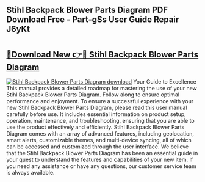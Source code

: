 ## Stihl Backpack Blower Parts Diagram PDF Download Free - Part-gSs User Guide Repair J6yKt

# <h2><a href="http://dfou172.blite.top/?on=Stihl+Backpack+Blower+Parts+Diagram">🔗Download New 👉🔴 Stihl Backpack Blower Parts Diagram</a></h2>

[![Stihl Backpack Blower Parts Diagram download](https://i.imgur.com/lujVjoI.png)](http://dfou172.blite.top/?on=Stihl+Backpack+Blower+Parts+Diagram)
Your Guide to Excellence This manual provides a detailed roadmap for mastering the use of your new Stihl Backpack Blower Parts Diagram. Follow along to ensure optimal performance and enjoyment. To ensure a successful experience with your new Stihl Backpack Blower Parts Diagram, please read this user manual carefully before use. It includes essential information on product setup, operation, maintenance, and troubleshooting, ensuring that you are able to use the product effectively and efficiently. Stihl Backpack Blower Parts Diagram comes with an array of advanced features, including geolocation, smart alerts, customizable themes, and multi-device syncing, all of which can be accessed and customized through the user interface. We believe that the Stihl Backpack Blower Parts Diagram has been an essential guide in your quest to understand the features and capabilities of your new item. If you need any assistance or have any questions, our customer service team is always available.
